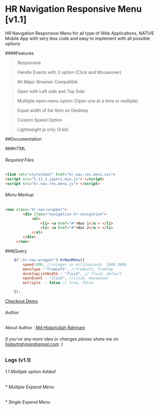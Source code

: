 # HR Navigation Responsive Menu [v1.1]

HR Navigation Responsive Menu for all type of Web Applications, NATIVE Mobile App with very less code and easy to implement with all possible options

####Features
>Responsive

>Handle Events with 2 option (Click and Mouseover)

>All Major Browser Compatible

>Open with Left side and Top Side

>Multilple open menu option (Open one at a time or multiple)

>Equal width of list Item on Desktop

>Custom Speed Option

>Lightweight js only (3 kb)

##Documentation

###HTML

###### Required Files <head>
```html
<link rel="stylesheet" href="hr.nav.res.menu.css">
<script src="1.11.2.jquery.min.js"> </script>
<script src="hr.nav.res.menu.js"> </script>
```
###### Menu Markup
```html
<nav class="hr-nav-wrapper">
		<div class="navigation hr-navigation">
			<ul>
				<li> <a href="#">Nav 1</a > </li>
				<li> <a href="#">Nav 2</a > </li>
			</ul>
		</div>
	 </nav>
```
	
###jQuery
```javascript
	$(".hr-nav-wrapper").hrNavMenu({ 
		speed:800, //integer in milliseconds  1000,2000
		menuType :"fromLeft", //fromLeft, fromTop
		desktopListWidth : "fluid", // fluid, default
		openEvent : "click", //click, mouseover
		multiple  : false // true, false

	});
```

[Checkout Demo ](https://run.plnkr.co/plunks/QLcT9d/)

###### Author
About Author : [Md Hidaytullah Rahmani](http://www.clickimagine.com)

###### if you've any more idea or changes please share me on hidaytrahman@gmail.com :)

### Logs (v1.1)
###### 1.1 Multiple option Added
######  * Multiple Expand Menu
######  * Single Expend Menu

